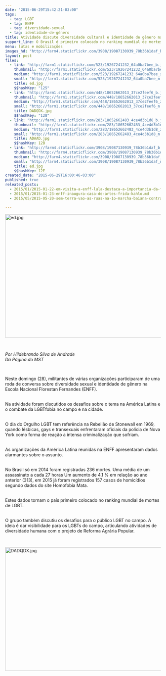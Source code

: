 ```yaml
---
date: "2015-06-29T15:42:21-03:00"
tags:
  - tag: LGBT
  - tag: ENFF
  - tag: diversidade-sexual
  - tag: identidade-de-gênero
title: Atividade discute diversidade cultural e identidade de gênero na ENFF
support_line: O Brasil é primeiro colocado no ranking mundial de mortes de LGBT
menu: lutas e mobilizações
images_hd: "http://farm4.staticflickr.com/3908/19087130939_78b36b1daf_b.jpg"
layout: post
files:
  - link: "http://farm1.staticflickr.com/523/19267241232_64a0ba7bee_b.jpg"
    thumbnail: "http://farm1.staticflickr.com/523/19267241232_64a0ba7bee_t.jpg"
    medium: "http://farm1.staticflickr.com/523/19267241232_64a0ba7bee_z.jpg"
    small: "http://farm1.staticflickr.com/523/19267241232_64a0ba7bee_n.jpg"
    title: ed.jpg
    $$hashKey: "125"
  - link: "http://farm1.staticflickr.com/448/18652662013_37ce2feef6_b.jpg"
    thumbnail: "http://farm1.staticflickr.com/448/18652662013_37ce2feef6_t.jpg"
    medium: "http://farm1.staticflickr.com/448/18652662013_37ce2feef6_z.jpg"
    small: "http://farm1.staticflickr.com/448/18652662013_37ce2feef6_n.jpg"
    title: DADQDX.jpg
    $$hashKey: "128"
  - link: "http://farm1.staticflickr.com/283/18652662483_4ce4d3b1d8_b.jpg"
    thumbnail: "http://farm1.staticflickr.com/283/18652662483_4ce4d3b1d8_t.jpg"
    medium: "http://farm1.staticflickr.com/283/18652662483_4ce4d3b1d8_z.jpg"
    small: "http://farm1.staticflickr.com/283/18652662483_4ce4d3b1d8_n.jpg"
    title: ADAAD.jpg
    $$hashKey: 12B
  - link: "http://farm4.staticflickr.com/3908/19087130939_78b36b1daf_b.jpg"
    thumbnail: "http://farm4.staticflickr.com/3908/19087130939_78b36b1daf_t.jpg"
    medium: "http://farm4.staticflickr.com/3908/19087130939_78b36b1daf_z.jpg"
    small: "http://farm4.staticflickr.com/3908/19087130939_78b36b1daf_n.jpg"
    title: ed.jpg
    $$hashKey: 12E
created_date: "2015-06-29T16:00:46-03:00"
published: true
releated_posts:
  - 2015/01/2015-01-22-em-visita-a-enff-lula-destaca-a-importancia-da-formacao-politica.md
  - 2015/01/2015-01-23-enff-inaugura-casa-de-artes-frida-kahlo.md
  - 2015/05/2015-05-20-sem-terra-vao-as-ruas-na-1o-marcha-baiana-contra-lgbtfobia.md

---
```

<p><img alt="ed.jpg" height="399" src="http://farm1.staticflickr.com/523/19267241232_64a0ba7bee_b.jpg" width="600" /></p>

<p>&nbsp;</p>

<p><em>Por Hildebrando Silva de Andrade<br />
Da P&aacute;gina do MST</em></p>

<p>&nbsp;</p>

<p>Neste domingo (28), militantes de v&aacute;rias organiza&ccedil;&otilde;es participaram de uma roda de conversa sobre diversidade sexual e identidade de g&ecirc;nero na Escola Nacional Florestan Fernandes (ENFF).</p>

<p><br />
Na atividade foram discutidos os desafios sobre o tema na Am&eacute;rica Latina e o combate da LGBTfobia no campo e na cidade.&nbsp;</p>

<p><br />
O dia do Orgulho LGBT tem refer&ecirc;ncia na Rebeli&atilde;o de Stonewall em 1969, quando l&eacute;sbicas, gays e transexuais enfrentaram oficiais da pol&iacute;cia de Nova York como forma de rea&ccedil;&atilde;o a intensa criminaliza&ccedil;&atilde;o que sofriam.&nbsp;</p>

<p><br />
As organiza&ccedil;&otilde;es da Am&eacute;rica Latina reunidas na ENFF apresentaram dados alarmantes sobre o assunto.&nbsp;</p>

<p><br />
No Brasil s&oacute; em 2014 foram registradas 236 mortes. Uma m&eacute;dia de um assassinato a cada 27 horas Um aumento de 4,1 % em rela&ccedil;&atilde;o ao ano anterior (313), em 2015 j&aacute; foram registrados 157 casos de homic&iacute;dios segundo dados do site Homofobia Mata.&nbsp;</p>

<p><br />
Estes dados tornam o pa&iacute;s primeiro colocado no ranking mundial de mortes de LGBT.</p>

<p><br />
O grupo tamb&eacute;m discutiu os desafios para o p&uacute;blico LGBT no campo. A ideia &eacute; dar visibilidade para os LGBTs do campo, articulando atividades de diversidade humana com o projeto de Reforma Agr&aacute;ria Popular.</p>

<p>&nbsp;</p>

<p><img alt="DADQDX.jpg" height="399" src="http://farm1.staticflickr.com/448/18652662013_37ce2feef6_b.jpg" width="600" /></p>
